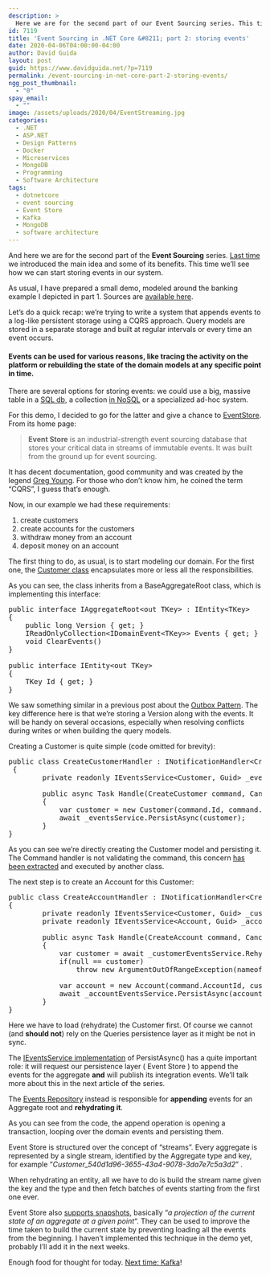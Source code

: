 ```yaml
---
description: >
  Here we are for the second part of our Event Sourcing series. This time we'll see how we can start storing events in our system.
id: 7119
title: 'Event Sourcing in .NET Core &#8211; part 2: storing events'
date: 2020-04-06T04:00:00-04:00
author: David Guida
layout: post
guid: https://www.davidguida.net/?p=7119
permalink: /event-sourcing-in-net-core-part-2-storing-events/
ngg_post_thumbnail:
  - "0"
spay_email:
  - ""
image: /assets/uploads/2020/04/EventStreaming.jpg
categories:
  - .NET
  - ASP.NET
  - Design Patterns
  - Docker
  - Microservices
  - MongoDB
  - Programming
  - Software Architecture
tags:
  - dotnetcore
  - event sourcing
  - Event Store
  - Kafka
  - MongoDB
  - software architecture
---
```

And here we are for the second part of the **Event Sourcing** series. <a rel="noreferrer noopener" href="https://www.davidguida.net/event-sourcing-in-net-core-part-1-a-gentle-introduction/" target="_blank">Last time</a> we introduced the main idea and some of its benefits. This time we&#8217;ll see how we can start storing events in our system.

As usual, I have prepared a small demo, modeled around the banking example I depicted in part 1. Sources are <a href="https://github.com/mizrael/SuperSafeBank" target="_blank" rel="noreferrer noopener">available here</a>.

Let&#8217;s do a quick recap: we&#8217;re trying to write a system that appends events to a log-like persistent storage using a CQRS approach. Query models are stored in a separate storage and built at regular intervals or every time an event occurs.

#### Events can be used for various reasons, like tracing the activity on the platform or rebuilding the state of the domain models at any specific point in time.

There are several options for storing events: we could use a big, massive table in a <a rel="noreferrer noopener" href="https://martendb.io/" target="_blank">SQL db</a>, a collection <a rel="noreferrer noopener" href="https://www.mongodb.com/blog/post/event-sourcing-with-mongodb" target="_blank">in NoSQL</a> or a specialized ad-hoc system. 

For this demo, I decided to go for the latter and give a chance to <a rel="noreferrer noopener" href="https://eventstore.com/" target="_blank">EventStore</a>. From its home page:

<blockquote class="wp-block-quote">
  <p>
    <strong>Event Store</strong> is an industrial-strength event sourcing database that stores your critical data in streams of immutable events.&nbsp;It was built from the ground up for event sourcing.
  </p>
</blockquote>

It has decent documentation, good community and was created by the legend <a rel="noreferrer noopener" target="_blank" href="https://github.com/gregoryyoung">Greg Young</a>. For those who don&#8217;t know him, he coined the term &#8220;CQRS&#8221;, I guess that&#8217;s enough.

Now, in our example we had these requirements:

  1. create customers
  2. create accounts for the customers
  3. withdraw money from an account
  4. deposit money on an account

The first thing to do, as usual, is to start modeling our domain. For the first one, the <a rel="noreferrer noopener" href="https://github.com/mizrael/SuperSafeBank/blob/master/SuperSafeBank.Domain/Customer.cs" target="_blank">Customer class</a> encapsulates more or less all the responsibilities.

As you can see, the class inherits from a BaseAggregateRoot class, which is implementing this interface:

<pre class="EnlighterJSRAW" data-enlighter-language="csharp" data-enlighter-theme="" data-enlighter-highlight="" data-enlighter-linenumbers="" data-enlighter-lineoffset="" data-enlighter-title="" data-enlighter-group="">public interface IAggregateRoot&lt;out TKey> : IEntity&lt;TKey>
{
    public long Version { get; }
    IReadOnlyCollection&lt;IDomainEvent&lt;TKey>> Events { get; }
    void ClearEvents()    
}

public interface IEntity&lt;out TKey>
{
    TKey Id { get; }
}</pre>

We saw something similar in a previous post about the <a rel="noreferrer noopener" href="https://www.davidguida.net/improving-microservices-reliability-part-2-outbox-pattern/" target="_blank">Outbox Pattern</a>. The key difference here is that we&#8217;re storing a Version along with the events. It will be handy on several occasions, especially when resolving conflicts during writes or when building the query models.

Creating a Customer is quite simple (code omitted for brevity):

<pre class="EnlighterJSRAW" data-enlighter-language="csharp" data-enlighter-theme="" data-enlighter-highlight="" data-enlighter-linenumbers="" data-enlighter-lineoffset="" data-enlighter-title="" data-enlighter-group="">public class CreateCustomerHandler : INotificationHandler&lt;CreateCustomer>
 {
        private readonly IEventsService&lt;Customer, Guid> _eventsService;

        public async Task Handle(CreateCustomer command, CancellationToken cancellationToken)
        {
            var customer = new Customer(command.Id, command.FirstName, command.LastName);
            await _eventsService.PersistAsync(customer);
        }
}</pre>

As you can see we&#8217;re directly creating the Customer model and persisting it. The Command handler is not validating the command, this concern <a href="https://www.davidguida.net/cqrs-on-commands-and-validation/" target="_blank" rel="noreferrer noopener">has been extracted</a> and executed by another class.

The next step is to create an Account for this Customer:

<pre class="EnlighterJSRAW" data-enlighter-language="csharp" data-enlighter-theme="" data-enlighter-highlight="" data-enlighter-linenumbers="" data-enlighter-lineoffset="" data-enlighter-title="" data-enlighter-group="">public class CreateAccountHandler : INotificationHandler&lt;CreateAccount>
{
        private readonly IEventsService&lt;Customer, Guid> _customerEventsService;
        private readonly IEventsService&lt;Account, Guid> _accountEventsService;

        public async Task Handle(CreateAccount command, CancellationToken cancellationToken)
        {
            var customer = await _customerEventsService.RehydrateAsync(command.CustomerId);
            if(null == customer)
                throw new ArgumentOutOfRangeException(nameof(CreateAccount.CustomerId), "invalid customer id");
          
            var account = new Account(command.AccountId, customer, command.Currency);
            await _accountEventsService.PersistAsync(account);
        }
}</pre>

Here we have to load (rehydrate) the Customer first. Of course we cannot (and **should not**) rely on the Queries persistence layer as it might be not in sync.

The <a rel="noreferrer noopener" href="https://github.com/mizrael/SuperSafeBank/blob/master/SuperSafeBank.Core/EventsService.cs" target="_blank">IEventsService implementation</a> of PersistAsync() has a quite important role: it will request our persistence layer ( Event Store ) to append the events for the aggregate **and** will publish its integration events. We&#8217;ll talk more about this in the next article of the series.

The <a rel="noreferrer noopener" href="https://github.com/mizrael/SuperSafeBank/blob/master/SuperSafeBank.Persistence.EventStore/EventsRepository.cs" target="_blank">Events Repository</a> instead is responsible for **appending** events for an Aggregate root and **rehydrating it**. 

As you can see from the code, the append operation is opening a transaction, looping over the domain events and persisting them. 

Event Store is structured over the concept of &#8220;streams&#8221;. Every aggregate is represented by a single stream, identified by the Aggregate type and key, for example &#8220;_Customer_540d1d96-3655-43a4-9078-3da7e7c5a3d2_&#8221; .

When rehydrating an entity, all we have to do is build the stream name given the key and the type and then fetch batches of events starting from the first one ever. 

Event Store also <a rel="noreferrer noopener" href="https://eventstore.com/docs/event-sourcing-basics/rolling-snapshots/index.html" target="_blank">supports snapshots</a>, basically&nbsp;&#8220;_a projection of the current state of an aggregate at a given point_&#8220;. They can be used to improve the time taken to build the current state by preventing loading all the events from the beginning. I haven&#8217;t implemented this technique in the demo yet, probably I&#8217;ll add it in the next weeks.

Enough food for thought for today. <a href="https://www.davidguida.net/event-sourcing-in-net-core-part-3-broadcasting-events/" target="_blank" rel="noreferrer noopener">Next time: Kafka</a>!

<div class="post-details-footer-widgets">
</div>
